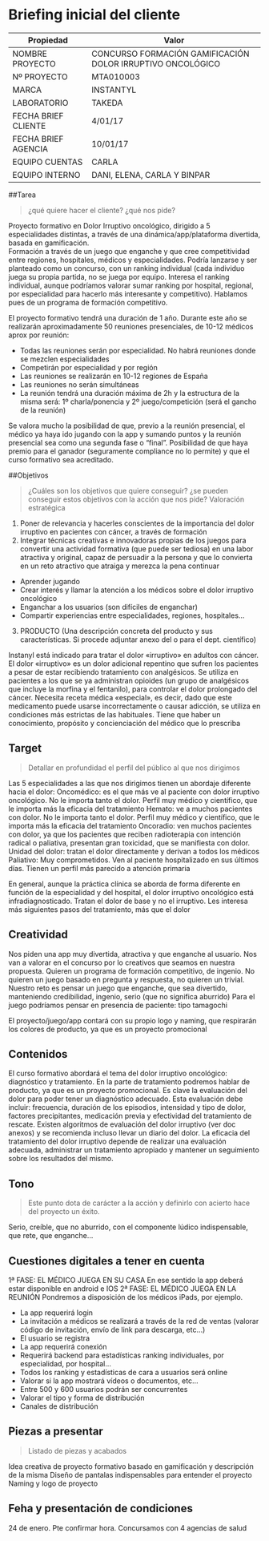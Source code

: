 # Briefing inicial del cliente

| Propiedad           | Valor                                                      |
|---------------------|------------------------------------------------------------|
| NOMBRE PROYECTO     | CONCURSO FORMACIÓN GAMIFICACIÓN DOLOR IRRUPTIVO ONCOLÓGICO |
| Nº PROYECTO         | MTA010003                                                  |
| MARCA               | INSTANTYL                                                  |
| LABORATORIO         | TAKEDA                                                     |
| FECHA BRIEF CLIENTE | 4/01/17                                                    |
| FECHA BRIEF AGENCIA | 10/01/17                                                   |
| EQUIPO CUENTAS      | CARLA                                                      |
| EQUIPO INTERNO      | DANI, ELENA, CARLA Y BINPAR                                |

##Tarea

> ¿qué quiere hacer el cliente? ¿qué nos pide?

Proyecto formativo en Dolor Irruptivo oncológico, dirigido a 5 especialidades distintas, a través de una dinámica/app/plataforma divertida, basada en gamificación.  
Formación a través de un juego que enganche y que cree competitividad entre regiones, hospitales, médicos y especialidades. Podría lanzarse y ser planteado como un concurso, con un ranking individual (cada individuo juega su propia partida, no se juega por equipo. Interesa el ranking individual, aunque podríamos valorar sumar ranking por hospital, regional, por especialidad para hacerlo más interesante y competitivo). Hablamos pues de un programa de formación competitivo. 

El proyecto formativo tendrá una duración de 1 año. Durante este año se realizarán aproximadamente 50 reuniones presenciales, de 10-12 médicos aprox por reunión:
- Todas las reuniones serán por especialidad. No habrá reuniones donde se mezclen especialidades 
- Competirán por especialidad y por región
- Las reuniones se realizarán en 10-12 regiones de España
- Las reuniones no serán simultáneas
- La reunión tendrá una duración máxima de 2h y la estructura de la misma será: 1º charla/ponencia y 2º juego/competición (será el gancho de la reunión)

Se valora mucho la posibilidad de que, previo a la reunión presencial, el médico ya haya ido jugando con la app y sumando puntos y la reunión presencial sea como una segunda fase o “final”. 
Posibilidad de que haya premio para el ganador (seguramente compliance no lo permite) y que el curso formativo sea acreditado. 

##Objetivos

> ¿Cuáles son los objetivos que quiere conseguir? ¿se pueden conseguir estos objetivos con la acción que nos pide? Valoración estratégica

1.	Poner de relevancia y hacerles conscientes de la importancia del dolor irruptivo en pacientes con cáncer, a través de formación  
2.	Integrar técnicas creativas e innovadoras propias de los juegos para convertir una actividad formativa (que puede ser tediosa) en una labor atractiva y original, capaz de persuadir a la persona y que lo convierta en un reto atractivo que atraiga y merezca la pena continuar
  -	Aprender jugando 
  -	Crear interés y llamar la atención a los médicos sobre el dolor irruptivo oncológico 
  -	Enganchar a los usuarios (son difíciles de enganchar)
  -	Compartir experiencias entre especialidades, regiones, hospitales… 
3.	PRODUCTO (Una descripción concreta del producto y sus características. Si procede adjuntar anexo del o para el dept. científico)

Instanyl está indicado para tratar el dolor «irruptivo» en adultos con cáncer. El dolor «irruptivo» es un dolor adicional repentino que sufren los pacientes a pesar de estar recibiendo tratamiento con analgésicos. Se utiliza en pacientes a los que se ya administran opioides (un grupo de analgésicos que incluye la morfina y el fentanilo), para controlar el dolor prolongado del cáncer.
Necesita receta médica «especial», es decir, dado que este medicamento puede usarse incorrectamente o causar adicción, se utiliza en condiciones más estrictas de las habituales. Tiene que haber un conocimiento, propósito y concienciación del médico que lo prescriba

## Target
>Detallar en profundidad el perfil del público al que nos dirigimos

Las 5 especialidades a las que nos dirigimos tienen un abordaje diferente hacia el dolor:
Oncomédico: es el que más ve al paciente con dolor irruptivo oncológico. No le importa tanto el dolor. Perfil muy médico y científico, que le importa más la eficacia del tratamiento 
Hemato: ve a muchos pacientes con dolor. No le importa tanto el dolor. Perfil muy médico y científico, que le importa más la eficacia del tratamiento 
Oncoradio: ven muchos pacientes con dolor, ya que los pacientes que reciben radioterapia con intención radical o paliativa, presentan gran toxicidad, que se manifiesta con dolor. 
Unidad del dolor: tratan el dolor directamente y derivan a todos los médicos  
Paliativo: Muy comprometidos. Ven al paciente hospitalizado en sus últimos días. Tienen un perfil más parecido a atención primaria 

En general, aunque la práctica clínica se aborda de forma diferente en función de la especialidad y del hospital, el dolor irruptivo oncológico está infradiagnosticado. Tratan el dolor de base y no el irruptivo. Les interesa más siguientes pasos del tratamiento, más que el dolor

## Creatividad

Nos piden una app muy divertida, atractiva y que enganche al usuario. Nos van a valorar en el concurso por lo creativos que seamos en nuestra propuesta. 
Quieren un programa de formación competitivo, de ingenio. No quieren un juego basado en pregunta y respuesta, no quieren un trivial. 
Nuestro reto es pensar un juego que enganche, que sea divertido, manteniendo credibilidad, ingenio, serio (que no significa aburrido)
Para el juego podríamos pensar en presencia de paciente: tipo tamagochi

El proyecto/juego/app contará con su propio logo y naming, que respirarán los colores de producto, ya que es un proyecto promocional 

## Contenidos

El curso formativo abordará el tema del dolor irruptivo oncológico: diagnóstico y tratamiento. En la parte de tratamiento podremos hablar de producto, ya que es un proyecto promocional. 
Es clave la evaluación del dolor para poder tener un diagnóstico adecuado. Esta evaluación debe incluir: frecuencia, duración de los episodios, intensidad y tipo de dolor, factores precipitantes, medicación previa y efectividad del tratamiento de rescate. Existen algoritmos de evaluación del dolor irruptivo (ver doc anexos) y se recomienda incluso llevar un diario del dolor.
La eficacia del tratamiento del dolor irruptivo depende de realizar una evaluación adecuada, administrar un tratamiento apropiado y mantener un seguimiento sobre los resultados del mismo. 

## Tono 
>Este punto dota de carácter a la acción y definirlo con acierto hace del proyecto un éxito.

Serio, creíble, que no aburrido, con el componente lúdico indispensable, que rete, que enganche…

## Cuestiones digitales a tener en cuenta

1ª FASE: EL MÉDICO JUEGA EN SU CASA
En ese sentido la app deberá estar disponible en android e IOS
2ª FASE: EL MÉDICO JUEGA EN LA REUNIÓN
Pondremos a disposición de los médicos iPads, por ejemplo.  

-	La app requerirá login
-	La invitación a médicos se realizará a través de la red de ventas (valorar código de invitación, envío de link para descarga, etc…)
-	El usuario se registra
-	La app requerirá conexión
-	Requerirá backend para estadísticas ranking individuales, por especialidad, por hospital…
-	Todos los ranking y estadísticas de cara a usuarios será online
-	Valorar si la app mostrará vídeos o documentos, etc…
-	Entre 500 y 600 usuarios podrán ser concurrentes
-	Valorar el tipo y forma de distribución
-	Canales de distribución

## Piezas a presentar
>Listado de piezas y acabados

Idea creativa de proyecto formativo basado en gamificación y descripción de la misma
Diseño de pantalas indispensables para entender el proyecto
Naming y logo de proyecto

## Feha y presentación de condiciones

24 de enero. Pte confirmar hora. Concursamos con 4 agencias de salud
